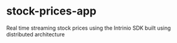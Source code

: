 # stock-prices-app
Real time streaming stock prices using the Intrinio SDK built using distributed architecture
